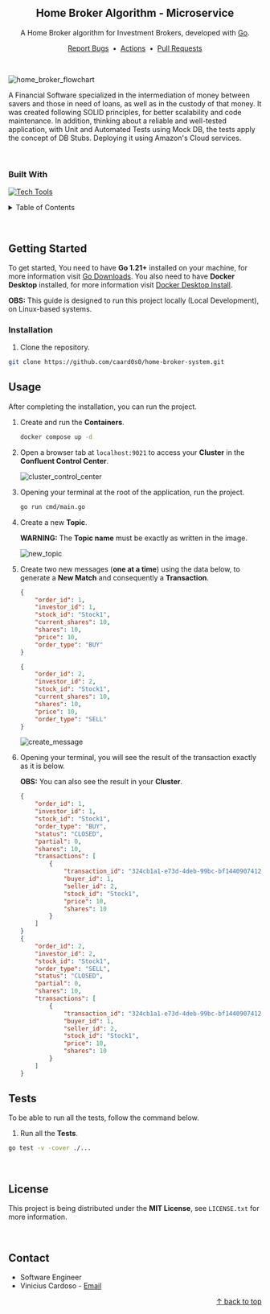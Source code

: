 <div id="top"></div>

<!-- About the Project -->
<div align="center">
<h2>Home Broker Algorithm - Microservice</h2>
<p>A Home Broker algorithm for Investment Brokers, developed with <a href="https://go.dev/">Go</a>.</p>
<a href="https://github.com/caard0s0/home-broker-system/issues">Report Bugs</a>
&nbsp;&bull;&nbsp;
<a href="https://github.com/caard0s0/home-broker-system/actions">Actions</a>
&nbsp;&bull;&nbsp;
<a href="https://github.com/caard0s0/home-broker-system/pulls">Pull Requests</a>
</div>

&nbsp;

![home_broker_flowchart](https://github.com/caard0s0/home-broker-system/assets/95318788/107c4c7b-e64a-45c0-af85-4fc8a494edf2)

A Financial Software specialized in the intermediation of money between savers and those in need of loans, as well as in the custody of that money. It was created following SOLID principles, for better scalability and code maintenance. In addition, thinking about a reliable and well-tested application, with Unit and Automated Tests using Mock DB, the tests apply the concept of DB Stubs. Deploying it using Amazon's Cloud services.

&nbsp;

<h3>Built With</h3>

[![Tech Tools](https://skillicons.dev/icons?i=go,docker,kafka)](https://skillicons.dev)


<!-- Table of Contents -->
<details>
<summary>Table of Contents</summary>
<ol>
<li>
    <a href="#getting-started">Getting Started</a>
    <ul>
        <li><a href="#installation">Installation</a></li>
        <li><a href="#usage">Usage</a></li>
        <li><a href="#tests">Tests</a></li>
    </ul>
</li>
<li><a href="#license">License</a></li>
<li><a href="#contact">Contact</a></li>
</ol>
</details>

&nbsp;


<!-- Getting Started -->
<h2 id="getting-started">Getting Started</h2>

<p>To get started, You need to have <strong>Go 1.21+</strong> installed on your machine, for more information visit <a href="https://go.dev/dl/">Go Downloads</a>. You also need to have <strong>Docker Desktop</strong> installed, for more information visit <a href="https://www.docker.com/products/docker-desktop/">Docker Desktop Install</a>.</p>

<p><strong>OBS:</strong> This guide is designed to run this project locally (Local Development), on Linux-based systems.</p>


<!-- Installation -->
<h3 id="installation">Installation</h3>

1. Clone the repository.
```bash
git clone https://github.com/caard0s0/home-broker-system.git
```


<!-- Usage -->
<h2 id="usage">Usage</h2>

<p>After completing the installation, you can run the project.</p>

1. Create and run the <strong>Containers</strong>.

    ```cmd
    docker compose up -d
    ```

2. Open a browser tab at `localhost:9021` to access your <strong>Cluster</strong> in the <strong>Confluent Control Center</strong>.

    ![cluster_control_center](https://github.com/caard0s0/home-broker-system/assets/95318788/9360c92d-06cb-4b80-97f7-9e3f0cbdcc45)

3. Opening your terminal at the root of the application, run the project.

    ```zsh
    go run cmd/main.go
    ```

4. Create a new <strong>Topic</strong>.

    <strong>WARNING:</strong> The <strong>Topic name</strong> must be exactly as written in the image.

    ![new_topic](https://github.com/caard0s0/home-broker-system/assets/95318788/42f84f86-b7b0-4385-8d76-e4f0dcc22427)

5. Create two new messages (<strong>one at a time</strong>) using the data below, to generate a <strong>New Match</strong> and consequently a <strong>Transaction</strong>.

    ```json
    {
        "order_id": 1,
        "investor_id": 1,
        "stock_id": "Stock1",
        "current_shares": 10,
        "shares": 10,
        "price": 10,
        "order_type": "BUY"
    }

    {
        "order_id": 2,
        "investor_id": 2,
        "stock_id": "Stock1",
        "current_shares": 10,
        "shares": 10,
        "price": 10,
        "order_type": "SELL"
    }
    ```

    ![create_message](https://github.com/caard0s0/home-broker-system/assets/95318788/1032bf55-54bc-4d6e-b354-15d0882c7437)

6. Opening your terminal, you will see the result of the transaction exactly as it is below.

    <p><strong>OBS:</strong> You can also see the result in your <strong>Cluster</strong>.</p>

    ```json
    {
        "order_id": 1,
        "investor_id": 1,
        "stock_id": "Stock1",
        "order_type": "BUY",
        "status": "CLOSED",
        "partial": 0,
        "shares": 10,
        "transactions": [
            {
                "transaction_id": "324cb1a1-e73d-4deb-99bc-bf1440907412",
                "buyer_id": 1,
                "seller_id": 2,
                "stock_id": "Stock1",
                "price": 10,
                "shares": 10
            }
        ]
    }
    {
        "order_id": 2,
        "investor_id": 2,
        "stock_id": "Stock1",
        "order_type": "SELL",
        "status": "CLOSED",
        "partial": 0,
        "shares": 10,
        "transactions": [
            {
                "transaction_id": "324cb1a1-e73d-4deb-99bc-bf1440907412",
                "buyer_id": 1,
                "seller_id": 2,
                "stock_id": "Stock1",
                "price": 10,
                "shares": 10
            }
        ]
    }
    ```

<!-- Tests -->
<h2 id="tests">Tests</h2>

<p>To be able to run all the tests, follow the command below.</p>

1. Run all the <strong>Tests</strong>.

```cmd
go test -v -cover ./...
```


<br>


<!-- License -->
<h2 id="license">License</h2>

This project is being distributed under the <strong>MIT License</strong>, see ```LICENSE.txt``` for more information.


<br>


<!-- Contact -->
<h2 id="contact">Contact</h2>

* Software Engineer  
* Vinicius Cardoso - <a href="mailto:cardoso.business.ctt@gmail.com">Email</a>

<p align="right">
<a href="#top"> &uarr; back to top</a>
</p> 

